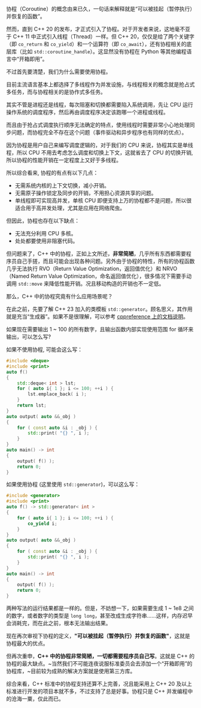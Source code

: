 协程（Coroutine）的概念由来已久，一句话来解释就是“可以被挂起（暂停执行）并恢复的函数”。

然而，直到 C++ 20 的发布，才正式引入了协程。对于开发者来说，这地毫不亚于 C++ 11 中正式引入线程（Thread）一样。但 C++ 20，仅仅是给了两个关键字（即 `co_return` 和 `co_yield`）和一个运算符（即 `co_await`），还有协程相关的底层库（比如 `std::coroutine_handle`）。这显然没有协程在 Python 等其他编程语言中“开箱即用”。

不过首先要清楚，我们为什么需要使用协程。

目前主流语言基本上都选择了多线程作为并发设施，与线程相关的概念就是抢占式多任务，而与协程相关的是协作式多任务。

其实不管是进程还是线程，每次阻塞和切换都需要陷入系统调用，先让 CPU 运行操作系统的调度程序，然后再由调度程序决定该跑哪一个进程或线程。

而且由于抢占式调度执行顺序无法确定的特点，使用线程时需要非常小心地处理同步问题，而协程完全不存在这个问题（事件驱动和异步程序也有同样的优点）。

因为协程是用户自己来编写调度逻辑的，对于我们的 CPU 来说，协程其实是单线程，所以 CPU 不用去考虑怎么调度和切换上下文，这就省去了 CPU 的切换开销, 所以协程的性能开销在一定程度上又好于多线程。

所以综合看来, 协程的有点有以下几点：

- 无需系统内核的上下文切换，减小开销。
- 无需原子操作锁定及同步的开销，不用担心资源共享的问题。
- 单线程即可实现高并发，单核 CPU 即便支持上万的协程都不是问题，所以很适合用于高并发处理，尤其是应用在网络爬虫。

但因此，协程也存在以下缺点：

- 无法充分利用 CPU 多核。
- 处处都要使用非阻塞代码。

但问题来了，C++ 中的协程，正如上文所述，**非常简陋**，几乎所有东西都需要程序员自己手搓，而且可能会出现各种问题。另外由于协程的特性，所有的协程函数几乎无法执行 RVO（Return Value Optimization，返回值优化）和 NRVO（Named Return Value Optimization，命名返回值优化），很多情况下需要手动调用 `std::move` 来降低性能开销。况且移动构造的开销也不一定低。

那么，C++ 中的协程究竟有什么应用场景呢？

在此之前，先要了解 C++ 23 加入的类模板 `std::generator`。顾名思义，其作用就是充当“生成器”。如果不是很理解，可以参考 [cppreference 上的文档说明](https://zh.cppreference.com/w/cpp/coroutine/generator)。

如果现在需要输出 1 ~ 100 的所有数字，且输出函数内部实现使用范围 for 循环来输出，可以怎么写?

如果不使用协程, 可能会这么写：
```cpp
#include <deque>
#include <print>
auto f()
{
    std::deque< int > lst;
    for ( auto i{ 1 }; i <= 100; ++i ) {
        lst.emplace_back( i );
    }
    return lst;
}
auto output( auto &&_obj )
{
    for ( const auto &i : _obj ) {
        std::print( "{} ", i );
    }
}
auto main() -> int
{
    output( f() );
    return 0;
}
```

如果使用协程 (这里使用 `std::generator`)，可以这么写：

```cpp
#include <generator>
#include <print>
auto f() -> std::generator< int >
{
    for ( auto i{ 1 }; i <= 100; ++i ) {
        co_yield i;
    }
}
auto output( auto &&_obj )
{
    for ( const auto &i : _obj ) {
        std::print( "{} ", i );
    }
}
auto main() -> int
{
    output( f() );
    return 0;
}
```

两种写法的运行结果都是一样的。但是，不妨想一下，如果需要生成 1 ~ 1e8 之间的数字，或者数字的类型是 `long long`，甚至改成生成字符串……这样，内存迟早会消耗完，而在此之前，根本无法输出结果。

现在再次审视下协程的定义，**"可以被挂起（暂停执行）并恢复的函数"**，这就是协程最大的优点。

但再次重申，**C++ 中的协程非常简陋，一切都需要程序员自己写**。这就是 C++ 的协程的最大缺点。~当然我们不可能连夜说服标准委员会去添加一个“开箱即用”的协程库，~目前较为成熟的解决方案就是使用第三方库。

综合来看，C++ 标准中的协程支持还算不上完善，况且能采用上 C++ 20 及以上标准进行开发的项目本就不多，不过支持了总是好事。协程只是 C++ 并发编程中的沧海一粟，仅此而已。